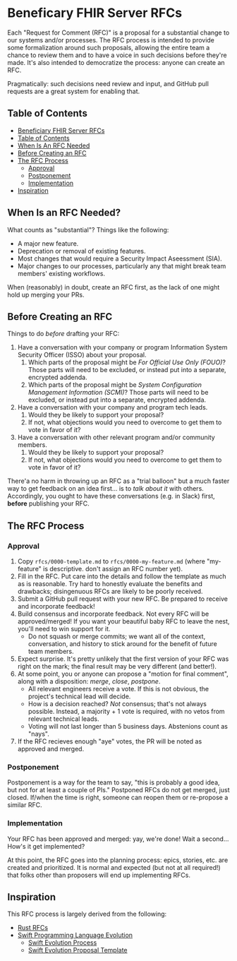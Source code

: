 # Beneficary FHIR Server RFCs
[header-and-summary]: #header-and-summary

Each "Request for Comment (RFC)" is a proposal for a substantial change to our systems and/or processes.
The RFC process is intended to provide some formalization around such proposals,
  allowing the entire team a chance to review them and to have a voice in such decisions before they're made.
It's also intended to democratize the process: anyone can create an RFC.

Pragmatically: such decisions need review and input, and GitHub pull requests are a great system for enabling that.

## Table of Contents
[table-of-contents]: #table-of-contents

* [Beneficiary FHIR Server RFCs](#header-and-summary)
* [Table of Contents](#table-of-contents)
* [When Is An RFC Needed](#when-is-an-rfc-needed)
* [Before Creating an RFC](#before-creating-an-rfc)
* [The RFC Process](#the-rfc-process)
    * [Approval](#approval)
    * [Postponement](#postponement)
    * [Implementation](#implementation)
* [Inspiration](#inspiration)

## When Is an RFC Needed?
[when-is-an-rfc-needed]: #when-is-an-rfc-needed

What counts as "substantial"? Things like the following:

* A major new feature.
* Deprecation or removal of existing features.
* Most changes that would require a Security Impact Aseessment (SIA).
* Major changes to our processes, particularly any that might break team members' existing workflows.

When (reasonably) in doubt, create an RFC first, as the lack of one might hold up merging your PRs.

## Before Creating an RFC
[before-creating-an-rfc]: #before-creating-an-rfc

Things to do _before_ drafting your RFC:

1. Have a conversation with your company or program Information System Security Officer (ISSO) about your proposal.
    1. Which parts of the proposal might be _For Official Use Only (FOUO)_? Those parts will need to be excluded, or instead put into a separate, encrypted addenda.
    2. Which parts of the proposal might be _System Configuration Management Information (SCMI)_?
       Those parts will need to be excluded, or instead put into a separate, encrypted addenda.
2. Have a conversation with your company and program tech leads.
    1. Would they be likely to support your proposal?
    2. If not, what objections would you need to overcome to get them to vote in favor of it?
3. Have a conversation with other relevant program and/or community members.
    1. Would they be likely to support your proposal?
    2. If not, what objections would you need to overcome to get them to vote in favor of it?

There'a no harm in throwing up an RFC as a "trial balloon" but a much faster way to get feedback on an idea first... is to _talk about it_ with others.
Accordingly, you ought to have these conversations (e.g. in Slack) first, **before** publishing your RFC.

## The RFC Process
[the-rfc-process]: #the-rfc-process

### Approval
[approval]: #approval

1. Copy `rfcs/0000-template.md` to `rfcs/0000-my-feature.md` (where "my-feature" is descriptive. don't assign an RFC number yet).
2. Fill in the RFC.
   Put care into the details and follow the template as much as is reasonable.
   Try hard to honestly evaluate the benefits and drawbacks; disingenuous RFCs are likely to be poorly received.
3. Submit a GitHub pull request with your new RFC. Be prepared to receive and incorporate feedback!
4. Build consensus and incorporate feedback.
   Not every RFC will be approved/merged!
   If you want your beautiful baby RFC to leave the nest, you'll need to win support for it.
    * Do not squash or merge commits; we want all of the context, conversation, and history to stick around for the benefit of future team members.
5. Expect surprise.
   It's pretty unlikely that the first version of your RFC was right on the mark;
     the final result may be very different (and better!).
6. At some point, you or anyone can propose a "motion for final comment",
     along with a disposition: *merge*, *close*, *postpone*.
    * All relevant engineers receive a vote.
      If this is not obvious, the project's technical lead will decide.
    * How is a decision reached?
      *Not* consensus; that's not always possible.
      Instead, a majority + 1 vote is required, with no vetos from relevant technical leads.
    * Voting will not last longer than 5 business days. Abstenions count as "nays".
7. If the RFC recieves enough "aye" votes, the PR will be noted as approved and merged.

### Postponement
[postponement]: #postponement

Postponement is a way for the team to say, "this is probably a good idea, but not for at least a couple of PIs."
Postponed RFCs do not get merged, just closed.
If/when the time is right, someone can reopen them or re-propose a similar RFC.

### Implementation
[implementation]: #implementation

Your RFC has been approved and merged: yay, we're done! Wait a second...
How's it get implemented?

At this point, the RFC goes into the planning process:
  epics, stories, etc. are created and prioritized.
It is normal and expected (but not at all required!) that folks other than proposers will end up implementing RFCs.

## Inspiration
[inspiration]: #inspiration

This RFC process is largely derived from the following:

* [Rust RFCs](https://github.com/rust-lang/rfcs)
* [Swift Programming Language Evolution](https://github.com/apple/swift-evolution)
    * [Swift Evolution Process](https://github.com/apple/swift-evolution/blob/master/process.md)
    * [Swift Evolution Proposal Template](https://github.com/apple/swift-evolution/blob/master/proposal-templates/0000-swift-template.md)

